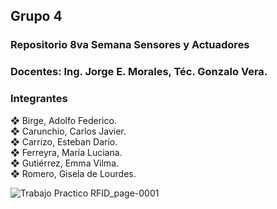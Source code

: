## Grupo 4
### **Repositorio 8va Semana Sensores y Actuadores**

### **Docentes: Ing. Jorge E. Morales, Téc. Gonzalo Vera.**


### **Integrantes**

❖ Birge, Adolfo Federico.<br />
❖ Carunchio, Carlos Javier.<br />
❖ Carrizo, Esteban Darío. <br/>
❖ Ferreyra, María Luciana.<br />
❖ Gutiérrez, Emma Vilma.<br />
❖ Romero, Gisela de Lourdes.<br />

![Trabajo Practico RFID_page-0001](https://user-images.githubusercontent.com/104568843/199392829-6c174eb5-ca2b-443e-875e-513b40f0fdc1.jpg)



